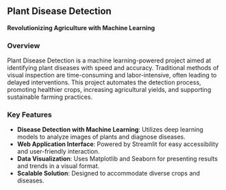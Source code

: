 ## **Plant Disease Detection**  
**Revolutionizing Agriculture with Machine Learning**

### **Overview**  
Plant Disease Detection is a machine learning-powered project aimed at identifying plant diseases with speed and accuracy. Traditional methods of visual inspection are time-consuming and labor-intensive, often leading to delayed interventions. This project automates the detection process, promoting healthier crops, increasing agricultural yields, and supporting sustainable farming practices.

### **Key Features**  
- **Disease Detection with Machine Learning**: Utilizes deep learning models to analyze images of plants and diagnose diseases.  
- **Web Application Interface**: Powered by Streamlit for easy accessibility and user-friendly interaction.  
- **Data Visualization**: Uses Matplotlib and Seaborn for presenting results and trends in a visual format.  
- **Scalable Solution**: Designed to accommodate diverse crops and diseases.  

